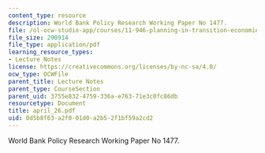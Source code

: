 ```yaml
---
content_type: resource
description: World Bank Policy Research Working Paper No 1477.
file: /ol-ocw-studio-app/courses/11-946-planning-in-transition-economies-for-growth-and-equity-spring-2004/0d5b8f63a2f001d0a2b52f1bf59a2cd2_april_26.pdf
file_size: 290914
file_type: application/pdf
learning_resource_types:
- Lecture Notes
license: https://creativecommons.org/licenses/by-nc-sa/4.0/
ocw_type: OCWFile
parent_title: Lecture Notes
parent_type: CourseSection
parent_uid: 3755e832-4759-336a-e763-71e3c0fc86db
resourcetype: Document
title: april_26.pdf
uid: 0d5b8f63-a2f0-01d0-a2b5-2f1bf59a2cd2
---
```

World Bank Policy Research Working Paper No 1477.